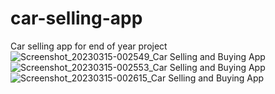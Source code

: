 # car-selling-app
Car selling app for end of year project
![Screenshot_20230315-002549_Car Selling and Buying App](https://user-images.githubusercontent.com/46501575/225172063-935360ca-09e7-42c6-8f97-c26a91145799.jpg)
![Screenshot_20230315-002553_Car Selling and Buying App](https://user-images.githubusercontent.com/46501575/225172083-2589c833-23bb-4e02-8be1-2bfbe30682d2.jpg)
![Screenshot_20230315-002615_Car Selling and Buying App](https://user-images.githubusercontent.com/46501575/225172089-cab6872d-3f4c-4641-b616-6ab5f0df4267.jpg)


